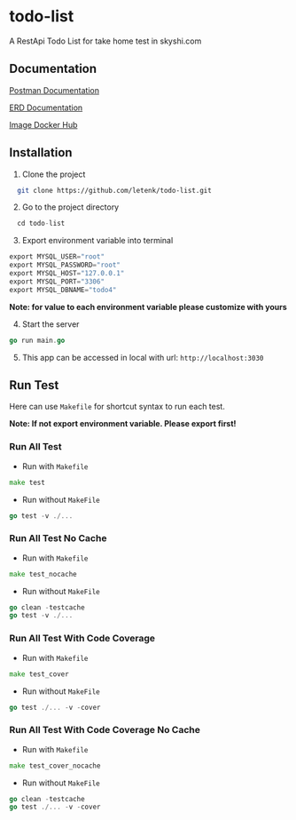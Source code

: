 # todo-list
A RestApi Todo List for take home test in skyshi.com

## Documentation

[Postman Documentation](https://documenter.getpostman.com/view/12132212/2s8YRqmWJb)

[ERD Documentation](https://dbdiagram.io/d/635f77a35170fb6441c7f5f2)

[Image Docker Hub](https://hub.docker.com/repository/docker/letenk/todolist)

## Installation

1. Clone the project

```bash
  git clone https://github.com/letenk/todo-list.git
```

2. Go to the project directory

```go
  cd todo-list
```

3. Export environment variable into terminal

```go
export MYSQL_USER="root"
export MYSQL_PASSWORD="root"
export MYSQL_HOST="127.0.0.1"
export MYSQL_PORT="3306"
export MYSQL_DBNAME="todo4"
```
**Note: for value to each environment variable please customize with yours**

4. Start the server

```go
go run main.go
```

5. This app can be accessed in local with url: `http://localhost:3030`

## Run Test
Here can use `Makefile` for shortcut syntax to run each test.

**Note: If not export environment variable. Please export first!**
### Run All Test 
- Run with `Makefile`
```go
make test
```

- Run without `MakeFile`
```go
go test -v ./...
```

### Run All Test No Cache
- Run with `Makefile`
```go
make test_nocache
```

- Run without `MakeFile`
```go
go clean -testcache
go test -v ./...
```
### Run All Test With Code Coverage
- Run with `Makefile`
```go
make test_cover
```

- Run without `MakeFile`
```go
go test ./... -v -cover
```
### Run All Test With Code Coverage No Cache
- Run with `Makefile`
```go
make test_cover_nocache
```

- Run without `MakeFile`
```go
go clean -testcache
go test ./... -v -cover
```

